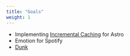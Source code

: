 ```yaml
---
title: "Goals"
weight: 1
---
```


<ul>
    <li>Implementing
        <a
            href="https://nextjs.org/docs/basic-features/data-fetching/incremental-static-regeneration"
            target="_blank"
        >Incremental Caching</a>
        for Astro
    </li>
    <li>Emotion for Spotify</li>
    <li>
        <a href="https://www.youtube.com/watch?v=H854e_GFV_U" target="_blank">Dunk</a>
    </li>
</ul>
